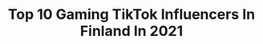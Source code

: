 ---
title: Top 10 Gaming TikTok Influencers In Finland In 2021
description: >-
  Find top gaming TikTok influencers in Finland in 2021. Most popular hashtags: #foryou #fyp #gaming #funny.
platform: TikTok
hits: 8
text_top: See the top-rated TikTok influencers on inBeat.
text_bottom: Our database aggregates 8 TikTok influencers like this in Finland for you to collaborate.
profiles:
  - username: "mr.beamer"
    fullname: >-
      Mr. Beamer
    bio: >-
      
    location: "Finland"
    followers: 174000
    engagement: 603
    commentsToLikes: 0.036066
    id: ckamio6dikvli0i7815g39kem
    verified: false
    hashtags: "#car, #bmw, #minecraft, #android"
  - username: "karppi25"
    fullname: >-
      Karppi
    bio: >-
      don't know how I got this far but here I am
    location: "Finland"
    followers: 126300
    engagement: 1327
    commentsToLikes: 0.021530
    id: ckbf4vqsztknw0j23tvwxvntn
    verified: false
    hashtags: "#fyp, #funny, #memes, #blacklivesmatter"
  - username: "ramdock"
    fullname: >-
      .
    bio: >-
      
    location: "Finland"
    followers: 3092
    engagement: 848
    commentsToLikes: 0.126922
    id: ckb9feuvb3qrc0j2314oh8nxy
    verified: false
    hashtags: "#fry, #duet, #icehockey, #sports"
  - username: "saattowaki"
    fullname: >-
      saattowaki
    bio: >-
      🇫🇮 Ig: @saattowaki
    location: "Finland"
    followers: 19600
    engagement: 916
    commentsToLikes: 0.068244
    id: ckad9h4uadm240i78lixn1ern
    verified: false
    hashtags: "#dance, #halloween, #clown, #jimcarrey"
  - username: "flowical"
    fullname: >-
      marshall 🌴🛹
    bio: >-
      (ง'̀-'́)ง 2000
    location: "Finland"
    followers: 2976
    engagement: 970
    commentsToLikes: 0.045925
    id: ckbf3oonirjes0j23r02ujlb5
    verified: false
    hashtags: "#finland, #suomi, #xyzbca, #xyzcba"
  - username: "thiccgoldielocks"
    fullname: >-
      em
    bio: >-
      i make funny...sometimes i also stream 😘
    location: "Finland"
    followers: 6655
    engagement: 1340
    commentsToLikes: 0.023037
    id: cka0n1wlxxrnv0i78e0hdslqw
    verified: false
    hashtags: "#foryou, #duet, #finland, #fry"
  - username: "amjad_187"
    fullname: >-
      Amjad 🎱
    bio: >-
      Started as a joke... CEO IG: 4mj4d_
    location: "Finland"
    followers: 37000
    engagement: 820
    commentsToLikes: 0.034171
    id: ckauonmgntqly0j23i9xg39vi
    verified: false
    hashtags: "#fyp, #usa, #wtf, #military"
  - username: "hoodr1ch"
    fullname: >-
      Hoodrich
    bio: >-
      E N T E R T A I N M E N T 90k🔒💯
    location: "Finland"
    followers: 81600
    engagement: 571
    commentsToLikes: 0.013548
    id: cka0s3405jltw0i78pcnak4xv
    verified: false
    hashtags: "#foryoupage, #lmao, #foryou, #fyp"
---